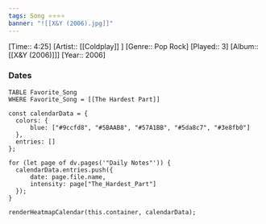 ```yaml
---
tags: Song ⭐⭐⭐⭐ 
banner: "![[X&Y (2006).jpg]]"
---
```

[Time:: 4:25]
[Artist:: [[Coldplay]] ]
[Genre:: Pop Rock]
[Played:: 3]
[Album:: [[X&Y (2006)]]]
[Year:: 2006]
### Dates
````dataview
TABLE Favorite_Song
WHERE Favorite_Song = [[The Hardest Part]]
````
  ```dataviewjs
const calendarData = { 
	colors: { 
		blue: ["#9ccfd8", "#5BAAB8", "#57A1BB", "#5da8c7", "#3e8fb0"] 
	}, 
	entries: [] 
}; 

for (let page of dv.pages('"Daily Notes"')) { 
	calendarData.entries.push({ 
		date: page.file.name, 
		intensity: page["The_Hardest_Part"]
	}); 
} 

renderHeatmapCalendar(this.container, calendarData);
```
